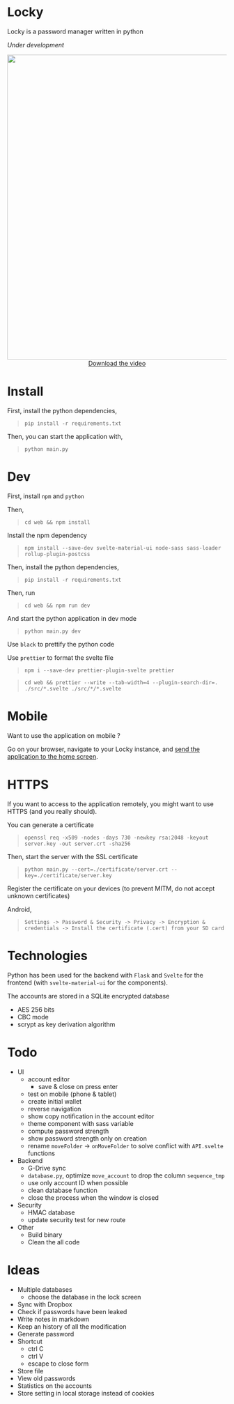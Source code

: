 # Locky
Locky is a password manager written in python

*Under development*

<p align="center">
    <img src="https://raw.githubusercontent.com/Mister7F/Locky/master/screenshots/presentation.gif" height="700"/>
    <br/>
    <a href="https://github.com/Mister7F/Locky/blob/master/screenshots/presentation.mp4?raw=true" target="_blank">Download the video</a>
</p>

# Install
First, install the python dependencies,
> `pip install -r requirements.txt`

Then, you can start the application with,
> `python main.py`

# Dev
First, install `npm` and `python`

Then,
> `cd web && npm install`

Install the npm dependency
> `npm install --save-dev svelte-material-ui node-sass sass-loader rollup-plugin-postcss`

Then, install the python dependencies,
> `pip install -r requirements.txt`

Then, run
> `cd web && npm run dev`

And start the python application in dev mode
> `python main.py dev`

Use `black` to prettify the python code

Use `prettier` to format the svelte file
> `npm i --save-dev prettier-plugin-svelte prettier`

> `cd web && prettier --write --tab-width=4 --plugin-search-dir=. ./src/*.svelte ./src/*/*.svelte`

# Mobile
Want to use the application on mobile ?

Go on your browser, navigate to your Locky instance, and <a href="https://www.howtogeek.com/196087/how-to-add-websites-to-the-home-screen-on-any-smartphone-or-tablet/">send the application to the home screen</a>.

# HTTPS
If you want to access to the application remotely, you might want to use HTTPS (and you really should).

You can generate a certificate
> `openssl req -x509 -nodes -days 730 -newkey rsa:2048 -keyout server.key -out server.crt -sha256`

Then, start the server with the SSL certificate
> `python main.py --cert=./certificate/server.crt --key=./certificate/server.key`

Register the certificate on your devices (to prevent MITM, do not accept unknown certificates)

Android,
> `Settings -> Password & Security -> Privacy -> Encryption & credentials -> Install the certificate (.cert) from your SD card`


# Technologies
Python has been used for the backend with `Flask` and `Svelte` for the frontend (with `svelte-material-ui` for the components).

The accounts are stored in a SQLite encrypted database
- AES 256 bits
- CBC mode
- scrypt as key derivation algorithm

# Todo
- UI
    - account editor
        - save & close on press enter
    - test on mobile (phone & tablet)
    - create initial wallet
    - reverse navigation
    - show copy notification in the account editor
    - theme component with sass variable
    - compute password strength
    - show password strength only on creation
    - rename `moveFolder` -> `onMoveFolder` to solve conflict with `API.svelte` functions
- Backend
    - G-Drive sync
    - `database.py`, optimize `move_account` to drop the column `sequence_tmp`
    - use only account ID when possible
    - clean database function
    - close the process when the window is closed
- Security
    - HMAC database
    - update security test for new route
- Other
    - Build binary
    - Clean the all code

# Ideas
- Multiple databases
    - choose the database in the lock screen
- Sync with Dropbox
- Check if passwords have been leaked
- Write notes in markdown
- Keep an history of all the modification
- Generate password
- Shortcut
    - ctrl C
    - ctrl V
    - escape to close form
- Store file
- View old passwords
- Statistics on the accounts
- Store setting in local storage instead of cookies
